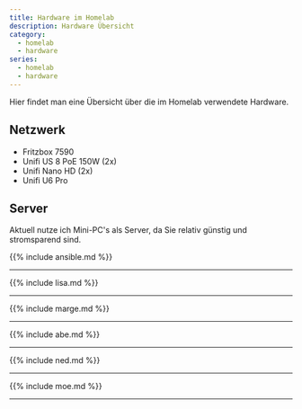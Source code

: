 ```yaml
---
title: Hardware im Homelab
description: Hardware Übersicht
category:
  - homelab
  - hardware
series:
  - homelab
  - hardware
---
```


Hier findet man eine Übersicht über die im Homelab verwendete Hardware.

<!--more-->

## Netzwerk

- Fritzbox 7590
- Unifi US 8 PoE 150W (2x)
- Unifi Nano HD (2x)
- Unifi U6 Pro

## Server

Aktuell nutze ich Mini-PC's als Server, da Sie relativ günstig und stromsparend sind.

{{% include ansible.md %}}

---

{{% include lisa.md %}}

---

{{% include marge.md %}}

---

{{% include abe.md %}}

---

{{% include ned.md %}}

---

{{% include moe.md %}}

---
